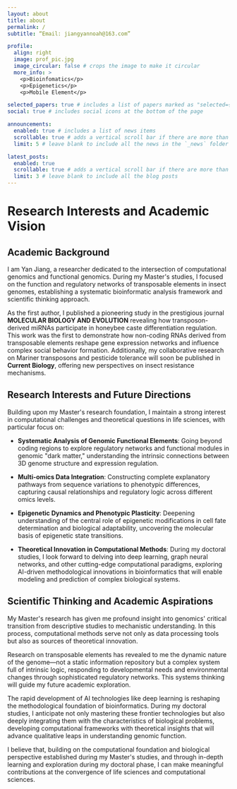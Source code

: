 ```yaml
---
layout: about
title: about
permalink: /
subtitle: “Email: jiangyannoah@163.com”

profile:
  align: right
  image: prof_pic.jpg
  image_circular: false # crops the image to make it circular
  more_info: >
    <p>Bioinfomatics</p>
    <p>Epigenetics</p>
    <p>Mobile Element</p>

selected_papers: true # includes a list of papers marked as "selected={true}"
social: true # includes social icons at the bottom of the page

announcements:
  enabled: true # includes a list of news items
  scrollable: true # adds a vertical scroll bar if there are more than 3 news items
  limit: 5 # leave blank to include all the news in the `_news` folder

latest_posts:
  enabled: true
  scrollable: true # adds a vertical scroll bar if there are more than 3 new posts items
  limit: 3 # leave blank to include all the blog posts
---
```


# Research Interests and Academic Vision

## Academic Background

I am Yan Jiang, a researcher dedicated to the intersection of computational genomics and functional genomics. During my Master's studies, I focused on the function and regulatory networks of transposable elements in insect genomes, establishing a systematic bioinformatic analysis framework and scientific thinking approach.

As the first author, I published a pioneering study in the prestigious journal **MOLECULAR BIOLOGY AND EVOLUTION** revealing how transposon-derived miRNAs participate in honeybee caste differentiation regulation. This work was the first to demonstrate how non-coding RNAs derived from transposable elements reshape gene expression networks and influence complex social behavior formation. Additionally, my collaborative research on Mariner transposons and pesticide tolerance will soon be published in **Current Biology**, offering new perspectives on insect resistance mechanisms.

## Research Interests and Future Directions

Building upon my Master's research foundation, I maintain a strong interest in computational challenges and theoretical questions in life sciences, with particular focus on:

- **Systematic Analysis of Genomic Functional Elements**: Going beyond coding regions to explore regulatory networks and functional modules in genomic "dark matter," understanding the intrinsic connections between 3D genome structure and expression regulation.

- **Multi-omics Data Integration**: Constructing complete explanatory pathways from sequence variations to phenotypic differences, capturing causal relationships and regulatory logic across different omics levels.

- **Epigenetic Dynamics and Phenotypic Plasticity**: Deepening understanding of the central role of epigenetic modifications in cell fate determination and biological adaptability, uncovering the molecular basis of epigenetic state transitions.

- **Theoretical Innovation in Computational Methods**: During my doctoral studies, I look forward to delving into deep learning, graph neural networks, and other cutting-edge computational paradigms, exploring AI-driven methodological innovations in bioinformatics that will enable modeling and prediction of complex biological systems.

## Scientific Thinking and Academic Aspirations

My Master's research has given me profound insight into genomics' critical transition from descriptive studies to mechanistic understanding. In this process, computational methods serve not only as data processing tools but also as sources of theoretical innovation.

Research on transposable elements has revealed to me the dynamic nature of the genome—not a static information repository but a complex system full of intrinsic logic, responding to developmental needs and environmental changes through sophisticated regulatory networks. This systems thinking will guide my future academic exploration.

The rapid development of AI technologies like deep learning is reshaping the methodological foundation of bioinformatics. During my doctoral studies, I anticipate not only mastering these frontier technologies but also deeply integrating them with the characteristics of biological problems, developing computational frameworks with theoretical insights that will advance qualitative leaps in understanding genomic function.

I believe that, building on the computational foundation and biological perspective established during my Master's studies, and through in-depth learning and exploration during my doctoral phase, I can make meaningful contributions at the convergence of life sciences and computational sciences.
